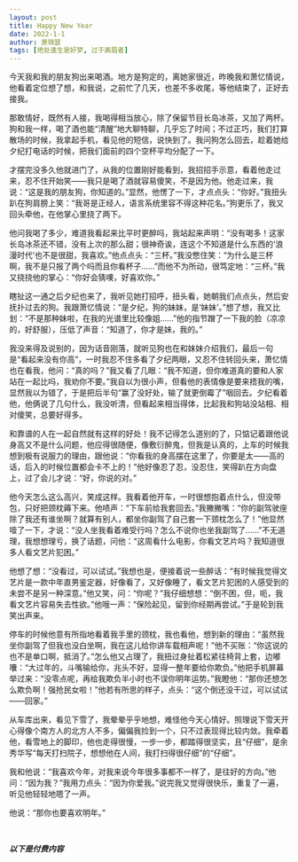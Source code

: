 ```yaml
---
layout: post
title: Happy New Year
date: 2022-1-1
author: 萧锦瑟
tags: [绝处逢生是好梦, 过于画眉者]
---
```


今天我和我的朋友狗出来喝酒。地方是狗定的，离她家很近，昨晚我和萧忆情说，他看着定位想了想，和我说，之前忙了几天，也差不多收尾，等他结束了，正好去接我。

那敢情好，既然有人接，我喝得相当放心，除了保留节目长岛冰茶，又加了两杯。狗和我一样，喝了酒也能“清醒”地大聊特聊，几乎忘了时间；不过正巧，我们打算散场的时候，我拿起手机，看见他的短信，说快到了。我问狗怎么回去，趁着她给夕纪打电话的时候，把我们面前的四个空杯平均分配了一下。

才摆完没多久他就进门了，从我的位置刚好能看到，我招招手示意，看着他走过来，忍不住开始笑——我只是喝了酒就容易傻笑，不是因为他。他走过来，我说：“这是我的朋友狗，你知道的。”显然，他愣了一下，才点点头：“你好。”我扭头趴在狗肩膀上笑：“我哥是正经人，语言系统里容不得这种花名。”狗更乐了，我又回头牵他，在他掌心里挠了两下。

他问我喝了多少，难道我看起来比平时更醉吗，我站起来声明：“没有喝多！这家长岛冰茶还不错，没有上次的那么甜；很神奇诶，连这个不知道是什么东西的‘浪漫时代’也不是很甜，我喜欢。”他点点头：“三杯。”我没憋住笑：“为什么是三杯啊，我不是只报了两个吗而且你看杯子……”而他不为所动，很笃定地：“三杯。”我又挠挠他的掌心：“你好会猜噢，好喜欢你。”

瞎扯这一通之后夕纪也来了，我听见她打招呼，扭头看，她朝我们点点头，然后安抚扑过去的狗。我跟萧忆情说：“是夕纪，狗的妹妹，是‘妹妹’。”想了想，我又比划：“不是那种妹啦，在我的光谱里比较像姐……”他的指节蹭了一下我的脸（凉凉的，好舒服），压低了声音：“知道了，你才是妹，我的。”

我没来得及说别的，因为话音刚落，就听见狗也在和妹妹介绍我们，最后一句是“看起来没有你高”，一时我忍不住多看了夕纪两眼，又忍不住转回头来，萧忆情也在看我，他问：“真的吗？”我又看了几眼：“我不知道，但你难道真的要和人家站在一起比吗，我劝你不要。”我自以为很小声，但看他的表情像是要来捂我的嘴，显然我以为错了，于是把后半句“赢了没好处，输了就更倒霉了”咽回去。夕纪看着他，他俩说了几句什么，我没听清，但看起来相当得体，比起我和狗站没站相、相对傻笑，总要好得多。

和靠谱的人在一起自然就有这样的好处！我不记得怎么道别的了，只惦记着跟他说身高又不是什么问题，他应得很随便，像敷衍醉鬼，但我是认真的，上车的时候我想到极有说服力的理由，跟他说：“你看我的身高摆在这里了，你要是太——高的话，后入的时候位置都会卡不上的！”他好像忍了忍，没忍住，笑得趴在方向盘上，过了会儿才说：“好，你说的对。”

他今天怎么这么高兴，笑成这样。我看着他开车，一时很想抱着点什么，但没带包，只好把颈枕薅下来。他啧声：“下车前给我套回去。”我撇撇嘴：“你的副驾驶座除了我还有谁坐啊？就算有别人，都坐你副驾了自己套一下颈枕怎么了！”他显然噎了一下，才说：“没人坐我看着难受行吗？怎么不说你也坐我副驾了……”不无道理，我想想理亏，换了话题，问他：“这周看什么电影，你看文艺片吗？我知道很多人看文艺片犯困。”

他想了想：“没看过，可以试试。”我想也是，便接着说一些醉话：“有时候我觉得文艺片是一款中年直男鉴定器，好像看了，又好像睡了，看文艺片犯困的人感受到的未尝不是另一种深意。”他又笑，问：“你呢？”我仔细想想：“倒不困，但，呃，我看文艺片容易失去性欲。”他哦一声：“保险起见，留到你经期再尝试。”于是轮到我笑出声来。

停车的时候他意有所指地看着我手里的颈枕，我也看他，想到新的理由：“虽然我坐你副驾了但我也没白坐啊，我在这儿给你讲车载相声呢！”他不买账：“你这说的也不是单口啊，抵消了。”怎么他又占理了，我扭过身扯着松紧往椅背上套，边嘟囔：“大过年的，斗嘴输给你，兆头不好，显得一整年要给你欺负。”他把手机屏幕举过来：“没零点呢，再给我欺负半小时也不误你明年运势。”我瞪他：“那你还想怎么欺负啊！强抢民女啦！”他若有所思的样子，点头：“这个倒还没干过，可以试试——回家。”

从车库出来，看见下雪了，我晕晕乎乎地想，难怪他今天心情好。照理说下雪天开心得像个南方人的北方人不多，偏偏我捡到一个，只不过表现得比较内敛。我牵着他，看雪地上的脚印，他也走得很慢，一步一步，都踏得很坚实，且“仔细”，是余秀华写“每天打扫院子，想想他在人间，我打扫得很仔细”的“仔细”。

我和他说：“我喜欢今年，对我来说今年很多事都不一样了，是往好的方向。”他问：“因为我？”我用力点头：“因为你爱我。”说完我又觉得很快乐，重复了一遍，听见他轻轻地嗯了一声。

他说：“那你也要喜欢明年。”

<br>

***以下是付费内容***

<br>
<br>
